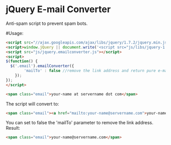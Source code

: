 jQuery E-mail Converter
=======================

Anti-spam script to prevent spam bots.

#Usage:
```html
<script src="//ajax.googleapis.com/ajax/libs/jquery/1.7.2/jquery.min.js"></script>
<script>window.jQuery || document.write('<script src="js/libs/jquery-1.7.2.min.js"><\/script>')</script>
<script src="js/jquery.emailconverter.js"></script>
<script>
$(function() {
  $('.email').emailConverter({
		'mailTo' : false //remove the link address and return pure e-mail text
	});
}); 
</script>

<span class="email">your-name at servername dot com</span>
```
The script will convert to:
```html
<span class="email"><a href="mailto:your-name@servername.com">your-name@servername.com</a></span>
```

You can set to false the 'mailTo' parameter to remove the link address.
Result: 
```html
<span class="email">your-name@servername.com</span>
```

